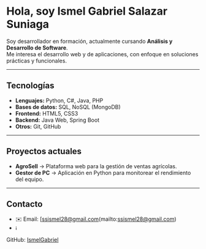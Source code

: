 # Hola, soy Ismel Gabriel Salazar Suniaga  

Soy desarrollador en formación, actualmente cursando **Análisis y Desarrollo de Software**.  
Me interesa el desarrollo web y de aplicaciones, con enfoque en soluciones prácticas y funcionales.  

---

## Tecnologías  
- **Lenguajes:** Python, C#, Java, PHP  
- **Bases de datos:** SQL, NoSQL (MongoDB)  
- **Frontend:** HTML5, CSS3  
- **Backend:** Java Web, Spring Boot  
- **Otros:** Git, GitHub  

---

## Proyectos actuales  
- **AgroSell** → Plataforma web para la gestión de ventas agrícolas.  
- **Gestor de PC** → Aplicación en Python para monitorear el rendimiento del equipo.  

---

## Contacto  
- ✉️ Email: [ssismel28@gmail.com(mailto:ssismel28@gmail.com)  
- <img width="12" height="12" alt="image" src="https://github.com/user-attachments/assets/f51d6096-2368-4bd4-80cb-bd9641a2c7d8" />
 GitHub: [IsmelGabriel](https://github.com/IsmelGabriel)  
